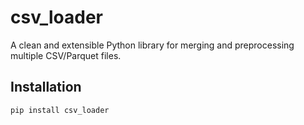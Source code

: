 # csv_loader

A clean and extensible Python library for merging and preprocessing multiple CSV/Parquet files.

## Installation

```bash
pip install csv_loader
